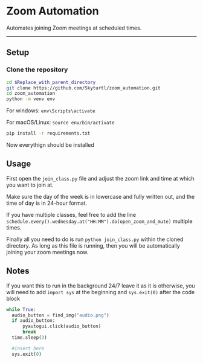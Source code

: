 # Zoom Automation

Automates joining Zoom meetings at scheduled times.

---

## Setup

### Clone the repository
```bash
cd $Replace_with_parent_directory
git clone https://github.com/Skyturtl/zoom_automation.git
cd zoom_automation
python -m venv env
```

For windows:
```env\Scripts\activate```

For macOS/Linux:
```source env/bin/activate```

```bash
pip install -r requirements.txt
```

Now everythign should be installed

## Usage
First open the `join_class.py` file and adjust the zoom link and time at which you want to join at. 

Make sure the day of the week is in lowercase and fully written out, and the time of day is in 24-hour format. 

If you have multiple classes, feel free to add the line `schedule.every().wednesday.at("HH:MM").do(open_zoom_and_mute)` multiple times. 

Finally all you need to do is run 
`python join_class.py` within the cloned directory. As long as this file is running, then you will be automatically joining your zoom meetings now.

## Notes
If you want this to run in the background 24/7 leave it as it is otherwise, you will need to add `import sys` at the beginning and `sys.exit(0)` after the code block
```python
while True:
  audio_button = find_img("audio.png")
  if audio_button:
      pyautogui.click(audio_button)
      break
  time.sleep(3)

  #insert here
  sys.exit(0)
```